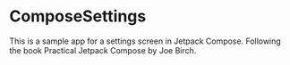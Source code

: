 # ComposeSettings

This is a sample app for a settings screen in Jetpack Compose. Following the book Practical Jetpack Compose by Joe Birch.
